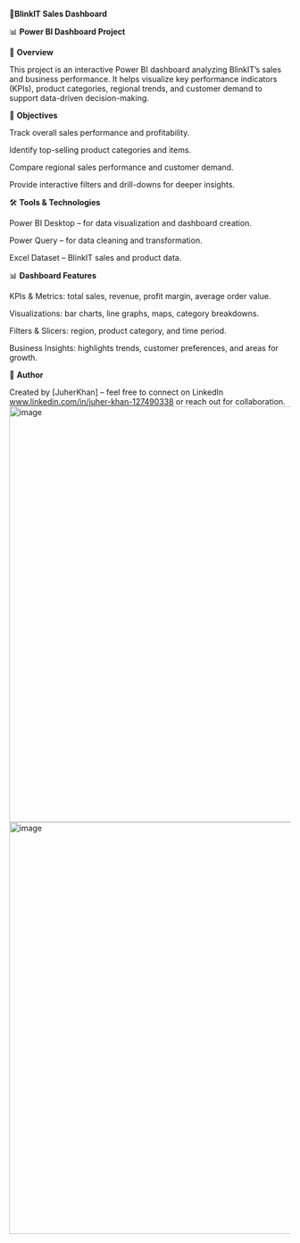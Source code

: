 🛒**BlinkIT Sales Dashboard**

📊 **Power BI Dashboard Project**

📖 **Overview**

This project is an interactive Power BI dashboard analyzing BlinkIT’s sales and business performance. It helps visualize key performance indicators (KPIs), product categories, regional trends, and customer demand to support data-driven decision-making.

🎯 **Objectives**

Track overall sales performance and profitability.

Identify top-selling product categories and items.

Compare regional sales performance and customer demand.

Provide interactive filters and drill-downs for deeper insights.

🛠️ **Tools & Technologies**

Power BI Desktop – for data visualization and dashboard creation.

Power Query – for data cleaning and transformation.

Excel Dataset – BlinkIT sales and product data.

📊 **Dashboard Features**

KPIs & Metrics: total sales, revenue, profit margin, average order value.

Visualizations: bar charts, line graphs, maps, category breakdowns.

Filters & Slicers: region, product category, and time period.

Business Insights: highlights trends, customer preferences, and areas for growth.

📢 **Author**

Created by [JuherKhan] – feel free to connect on LinkedIn www.linkedin.com/in/juher-khan-127490338 or reach out for collaboration.
<img width="1328" height="745" alt="image" src="https://github.com/user-attachments/assets/f87e953d-3d86-4f1e-82b8-779a858784a6" />
<img width="1309" height="738" alt="image" src="https://github.com/user-attachments/assets/372d76be-b0e3-4d39-91a6-c072e9437255" />

